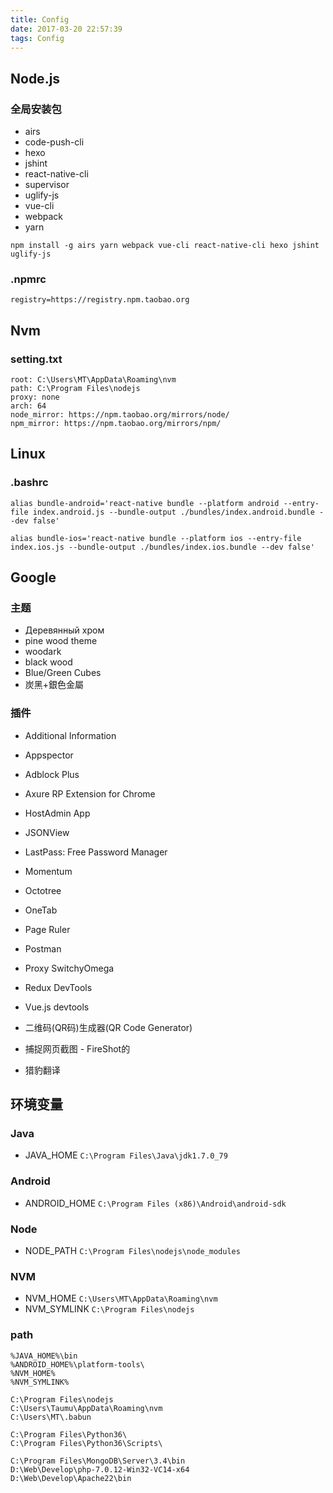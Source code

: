 ```yaml
---
title: Config
date: 2017-03-20 22:57:39
tags: Config
---
```


## Node.js

### 全局安装包

- airs 
- code-push-cli
- hexo
- jshint
- react-native-cli
- supervisor
- uglify-js
- vue-cli
- webpack
- yarn

```
npm install -g airs yarn webpack vue-cli react-native-cli hexo jshint uglify-js

```

### .npmrc

```
registry=https://registry.npm.taobao.org

```

## Nvm

### setting.txt

```
root: C:\Users\MT\AppData\Roaming\nvm
path: C:\Program Files\nodejs
proxy: none
arch: 64
node_mirror: https://npm.taobao.org/mirrors/node/
npm_mirror: https://npm.taobao.org/mirrors/npm/

```

## Linux

### .bashrc

```
alias bundle-android='react-native bundle --platform android --entry-file index.android.js --bundle-output ./bundles/index.android.bundle --dev false'

alias bundle-ios='react-native bundle --platform ios --entry-file index.ios.js --bundle-output ./bundles/index.ios.bundle --dev false'

```


## Google

### 主题

- Деревянный хром
- pine wood theme
- woodark
- black wood
- Blue/Green Cubes
- 炭黑+銀色金屬

### 插件

- Additional Information
- Appspector
- Adblock Plus
- Axure RP Extension for Chrome
- HostAdmin App
- JSONView
- LastPass: Free Password Manager
- Momentum
- Octotree
- OneTab
- Page Ruler
- Postman
- Proxy SwitchyOmega

- Redux DevTools
- Vue.js devtools

- 二维码(QR码)生成器(QR Code Generator)
- 捕捉网页截图 - FireShot的
- 猎豹翻译

## 环境变量

### Java 
- JAVA_HOME
`C:\Program Files\Java\jdk1.7.0_79`

### Android 
- ANDROID_HOME
`C:\Program Files (x86)\Android\android-sdk`

### Node 
- NODE_PATH
`C:\Program Files\nodejs\node_modules`

### NVM 
- NVM_HOME
`C:\Users\MT\AppData\Roaming\nvm`
- NVM_SYMLINK
`C:\Program Files\nodejs`

### path 

```
%JAVA_HOME%\bin
%ANDROID_HOME%\platform-tools\
%NVM_HOME%
%NVM_SYMLINK%

C:\Program Files\nodejs
C:\Users\Taumu\AppData\Roaming\nvm
C:\Users\MT\.babun

C:\Program Files\Python36\
C:\Program Files\Python36\Scripts\

C:\Program Files\MongoDB\Server\3.4\bin
D:\Web\Develop\php-7.0.12-Win32-VC14-x64
D:\Web\Develop\Apache22\bin
```
